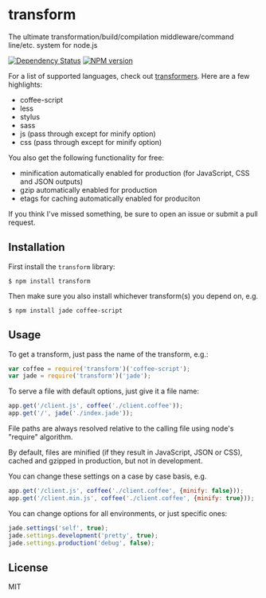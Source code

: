 # transform

The ultimate transformation/build/compilation middleware/command line/etc. system for node.js

[![Dependency Status](https://img.shields.io/david/ForbesLindesay/transform.svg)](https://david-dm.org/ForbesLindesay/transform)
[![NPM version](https://img.shields.io/npm/v/transform.svg)](https://www.npmjs.com/package/transform)

For a list of supported languages, check out [transformers](https://github.com/ForbesLindesay/transformers).  Here are a few highlights:

 - coffee-script
 - less
 - stylus
 - sass
 - js (pass through except for minify option)
 - css (pass through except for minify option)

You also get the following functionality for free:

 - minification automatically enabled for production (for JavaScript, CSS and JSON outputs)
 - gzip automatically enabled for production
 - etags for caching automatically enabled for produciton

If you think I've missed something, be sure to open an issue or submit a pull request.

## Installation

First install the `transform` library:

    $ npm install transform

Then make sure you also install whichever transform(s) you depend on, e.g.

    $ npm install jade coffee-script

## Usage

To get a transform, just pass the name of the transform, e.g.:

```js
var coffee = require('transform')('coffee-script');
var jade = require('transform')('jade');
```

To serve a file with default options, just give it a file name:

```js
app.get('/client.js', coffee('./client.coffee'));
app.get('/', jade('./index.jade'));
```

File paths are always resolved relative to the calling file using node's "require" algorithm.

By default, files are minified (if they result in JavaScript, JSON or CSS), cached and gzipped in production, but not in development.

You can change these settings on a case by case basis, e.g.

```js
app.get('/client.js', coffee('./client.coffee', {minify: false}));
app.get('/client.min.js', coffee('./client.coffee', {minify: true}));
```

You can change options for all environments, or just specific ones:

```js
jade.settings('self', true);
jade.settings.development('pretty', true);
jade.settings.production('debug', false);
```

## License

  MIT